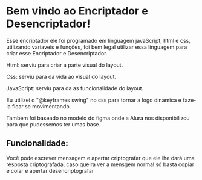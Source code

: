 
<h1>Bem vindo ao Encriptador e Desencriptador!</h1>

<p> Esse encriptador ele foi programado em linguagem javaScript, html e css, utilizando variaveis e funções, foi bem legal utilizar essa linguagem para criar esse Encriptador e Desencriptador.</p>

<p>Html: serviu para criar a parte visual do layout.</p>

<p>Css: serviu para da vida ao visual do layout.</p>

<p>JavaScript: serviu para da as funcionalidade do layout.</p>

<p>Eu utilizei o "@keyframes swing" no css para tornar a logo dinamica e faze-la ficar se movimentando.</p>

<p>Também foi baseado no modelo do figma onde a Alura nos disponibilizou para que pudessemos ter umas base.</p>

<h2> Funcionalidade:</h2>

<p>Você pode escrever mensagem e apertar criptografar
que ele lhe dará uma resposta criptografada, caso queira ver a mensgem normal só basta copiar e colar e apertar desencriptografar</p>
